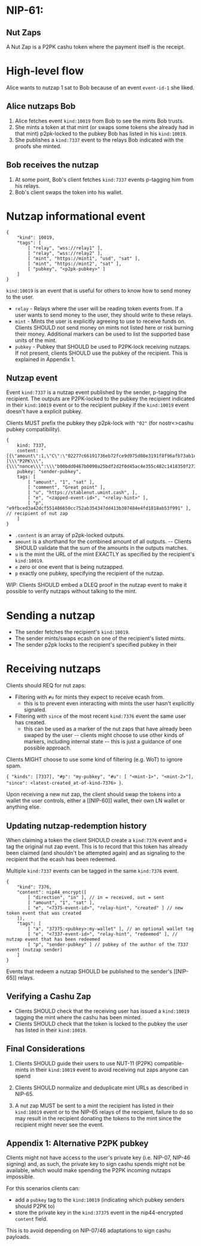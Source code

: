 # NIP-61:
## Nut Zaps

A Nut Zap is a P2PK cashu token where the payment itself is the receipt.

# High-level flow
Alice wants to nutzap 1 sat to Bob because of an event `event-id-1` she liked.

## Alice nutzaps Bob
1. Alice fetches event `kind:10019` from Bob to see the mints Bob trusts.
2. She mints a token at that mint (or swaps some tokens she already had in that mint) p2pk-locked to the pubkey Bob has listed in his `kind:10019`.
3. She publishes a `kind:7337` event to the relays Bob indicated with the proofs she minted.

## Bob receives the nutzap
1. At some point, Bob's client fetches `kind:7337` events p-tagging him from his relays.
2. Bob's client swaps the token into his wallet.

# Nutzap informational event
```jsonc
{
    "kind": 10019,
    "tags": [
        [ "relay", "wss://relay1" ],
        [ "relay", "wss://relay2" ],
        [ "mint", "https://mint1", "usd", "sat" ],
        [ "mint", "https://mint2", "sat" ],
        [ "pubkey", "<p2pk-pubkey>" ]
    ]
}
```

`kind:10019` is an event that is useful for others to know how to send money to the user.

* `relay` - Relays where the user will be reading token events from. If a user wants to send money to the user, they should write to these relays.
* `mint` - Mints the user is explicitly agreeing to use to receive funds on. Clients SHOULD not send money on mints not listed here or risk burning their money. Additional markers can be used to list the supported base units of the mint.
* `pubkey` - Pubkey that SHOULD be used to P2PK-lock receiving nutzaps. If not present, clients SHOULD use the pubkey of the recipient. This is explained in Appendix 1.

## Nutzap event
Event `kind:7337` is a nutzap event published by the sender, p-tagging the recipient. The outputs are P2PK-locked to the pubkey the recipient indicated in their `kind:10019` event or to the recipient pubkey if the `kind:10019` event doesn't have a explicit pubkey.

Clients MUST prefix the pubkey they p2pk-lock with `"02"` (for nostr<>cashu pubkey compatibility).

```jsonc
{
    kind: 7337,
    content: "[{\"amount\":1,\"C\":\"02277c66191736eb72fce9d975d08e3191f8f96afb73ab1eec37e4465683066d3f\",\"id\":\"000a93d6f8a1d2c4\",\"secret\":\"[\\\"P2PK\\\",{\\\"nonce\\\":\\\"b00bdd0467b0090a25bdf2d2f0d45ac4e355c482c1418350f273a04fedaaee83\\\",\\\"data\\\":\\\"02eaee8939e3565e48cc62967e2fde9d8e2a4b3ec0081f29eceff5c64ef10ac1ed\\\"}]\"}]",
    pubkey: "sender-pubkey",
    tags: [
        [ "amount", "1", "sat" ],
        [ "comment", "Great point" ],
        [ "u", "https://stablenut.umint.cash", ],
        [ "e", "<zapped-event-id>", "<relay-hint>" ],
        [ "p", "e9fbced3a42dcf551486650cc752ab354347dd413b307484e4fd1818ab53f991" ], // recipient of nut zap
    ]
}
```

* `.content` is an array of p2pk-locked outputs.
* `amount` is a shorthand for the combined amount of all outputs. -- Clients SHOULD validate that the sum of the amounts in the outputs matches.
* `u` is the mint the URL of the mint EXACTLY as specified by the recipient's `kind:10019`.
* `e` zero or one event that is being nutzapped.
* `p` exactly one pubkey, specifying the recipient of the nutzap.

WIP: Clients SHOULD embed a DLEQ proof in the nutzap event to make it possible to verify nutzaps without talking to the mint.

# Sending a nutzap

* The sender fetches the recipient's `kind:10019`.
* The sender mints/swaps ecash on one of the recipient's listed mints.
* The sender p2pk locks to the recipient's specified pubkey in their

# Receiving nutzaps

Clients should REQ for nut zaps:
* Filtering with `#u` for mints they expect to receive ecash from.
  * this is to prevent even interacting with mints the user hasn't explicitly signaled.
* Filtering with `since` of the most recent `kind:7376` event the same user has created.
  * this can be used as a marker of the nut zaps that have already been swaped by the user -- clients might choose to use other kinds of markers, including internal state -- this is just a guidance of one possible approach.

Clients MIGHT choose to use some kind of filtering (e.g. WoT) to ignore spam.

`{ "kinds": [7337], "#p": "my-pubkey", "#u": [ "<mint-1>", "<mint-2>"], "since": <latest-created_at-of-kind-7376> }`.

Upon receiving a new nut zap, the client should swap the tokens into a wallet the user controls, either a [[NIP-60]] wallet, their own LN wallet or anything else.

## Updating nutzap-redemption history
When claiming a token the client SHOULD create a `kind:7376` event and `e` tag the original nut zap event. This is to record that this token has already been claimed (and shouldn't be attempted again) and as signaling to the recipient that the ecash has been redeemed.

Multiple `kind:7337` events can be tagged in the same `kind:7376` event.

```jsonc
{
    "kind": 7376,
    "content": nip44_encrypt([
        [ "direction", "in" ], // in = received, out = sent
        [ "amount", "1", "sat" ],
        [ "e", "<7375-event-id>", "relay-hint", "created" ] // new token event that was created
    ]),
    "tags": [
        [ "a", "37375:<pubkey>:my-wallet" ], // an optional wallet tag
        [ "e", "<7337-event-id>", "relay-hint", "redeemed" ], // nutzap event that has been redeemed
        [ "p", "sender-pubkey" ] // pubkey of the author of the 7337 event (nutzap sender)
    ]
}
```

Events that redeem a nutzap SHOULD be published to the sender's [[NIP-65]] relays.

## Verifying a Cashu Zap
* Clients SHOULD check that the receiving user has issued a `kind:10019` tagging the mint where the cashu has been minted.
* Clients SHOULD check that the token is locked to the pubkey the user has listed in their `kind:10019`.

## Final Considerations

1. Clients SHOULD guide their users to use NUT-11 (P2PK) compatible-mints in their `kind:10019` event to avoid receiving nut zaps anyone can spend

2. Clients SHOULD normalize and deduplicate mint URLs as described in NIP-65.

3. A nut zap MUST be sent to a mint the recipient has listed in their `kind:10019` event or to the NIP-65 relays of the recipient, failure to do so may result in the recipient donating the tokens to the mint since the recipient might never see the event.

## Appendix 1: Alternative P2PK pubkey
Clients might not have access to the user's private key (i.e. NIP-07, NIP-46 signing) and, as such, the private key to sign cashu spends might not be available, which would make spending the P2PK incoming nutzaps impossible.

For this scenarios clients can:

* add a `pubkey` tag to the `kind:10019` (indicating which pubkey senders should P2PK to)
* store the private key in the `kind:37375` event in the nip44-encrypted `content` field.

This is to avoid depending on NIP-07/46 adaptations to sign cashu payloads.